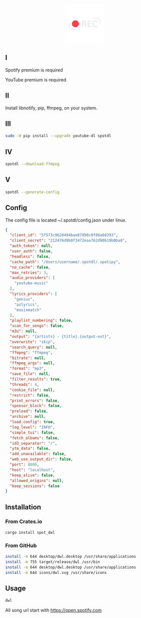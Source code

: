 <p align="center">
<a href="https://github.com/otechdo/dwl" title="source code" target ="_blank">  <img src="https://raw.githubusercontent.com/otechdo/dwl/master/icons/dwl.svg" alt="dwl" style="zoom: 50%;" width="250" /></a>
</p>

## I
Spotify premium is required

YouTube premium is required

## II

Install libnotify, pip, ffmpeg, on your system.

## III

```bash
sudo -H pip install --upgrade youtube-dl spotdl
```

## IV

```bash
spotdl --download-ffmpeg
```

## V

```bash
spotdl --generate-config
```

## Config 

The config file is located ~/.spotdl/config.json under linux.


```json
{
  "client_id": "5f573c9620494bae87890c0f08a60293",
  "client_secret": "212476d9b0f3472eaa762d90b19b0ba8",
  "auth_token": null,
  "user_auth": false,
  "headless": false,
  "cache_path": "/Users/username/.spotdl/.spotipy",
  "no_cache": false,
  "max_retries": 3,
  "audio_providers": [
    "youtube-music"
  ],
  "lyrics_providers": [
    "genius",
    "azlyrics",
    "musixmatch"
  ],
  "playlist_numbering": false,
  "scan_for_songs": false,
  "m3u": null,
  "output": "{artists} - {title}.{output-ext}",
  "overwrite": "skip",
  "search_query": null,
  "ffmpeg": "ffmpeg",
  "bitrate": null,
  "ffmpeg_args": null,
  "format": "mp3",
  "save_file": null,
  "filter_results": true,
  "threads": 4,
  "cookie_file": null,
  "restrict": false,
  "print_errors": false,
  "sponsor_block": false,
  "preload": false,
  "archive": null,
  "load_config": true,
  "log_level": "INFO",
  "simple_tui": false,
  "fetch_albums": false,
  "id3_separator": "/",
  "ytm_data": false,
  "add_unavailable": false,
  "web_use_output_dir": false,
  "port": 8800,
  "host": "localhost",
  "keep_alive": false,
  "allowed_origins": null,
  "keep_sessions": false
}
```

## Installation

### From Crates.io
```bash
cargo install spot_dwl
```

### From GitHub

```bash
install -m 644 desktop/dwl.desktop /usr/share/applications
install -m 755 target/release/dwl /usr/bin
install -m 644 desktop/dwl.desktop /usr/share/applications
install -m 644 icons/dwl.svg /usr/share/icons
```

## Usage

```bash
dwl
```

All song url start with https://open.spotify.com
